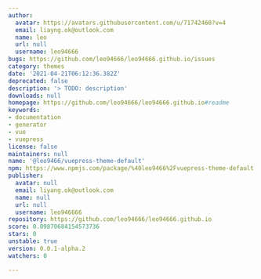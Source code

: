 ```yaml
---
author:
  avatar: https://avatars.githubusercontent.com/u/71742460?v=4
  email: liayng.ok@outlook.com
  name: leo
  url: null
  username: leo94666
bugs: https://github.com/leo94666/leo94666.github.io/issues
category: themes
date: '2021-04-21T06:12:36.382Z'
deprecated: false
description: '> TODO: description'
downloads: null
homepage: https://github.com/leo94666/leo94666.github.io#readme
keywords:
- documentation
- generator
- vue
- vuepress
license: false
maintainers: null
name: '@leo9466/vuepress-theme-default'
npm: https://www.npmjs.com/package/%40leo9466%2Fvuepress-theme-default
publisher:
  avatar: null
  email: liyang.ok@outlook.com
  name: null
  url: null
  username: leo946666
repository: https://github.com/leo94666/leo94666.github.io
score: 0.09870684154573736
stars: 0
unstable: true
version: 0.0.1-alpha.2
watchers: 0

---
```


